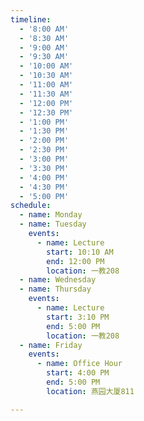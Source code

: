 ```yaml
---
timeline:
  - '8:00 AM'
  - '8:30 AM'
  - '9:00 AM'
  - '9:30 AM'
  - '10:00 AM'
  - '10:30 AM'
  - '11:00 AM'
  - '11:30 AM'
  - '12:00 PM'
  - '12:30 PM'
  - '1:00 PM'
  - '1:30 PM'
  - '2:00 PM'
  - '2:30 PM'
  - '3:00 PM'
  - '3:30 PM'
  - '4:00 PM'
  - '4:30 PM'
  - '5:00 PM'
schedule:
  - name: Monday
  - name: Tuesday
    events:
      - name: Lecture
        start: 10:10 AM
        end: 12:00 PM
        location: 一教208
  - name: Wednesday
  - name: Thursday
    events:
      - name: Lecture
        start: 3:10 PM
        end: 5:00 PM
        location: 一教208
  - name: Friday
    events:
      - name: Office Hour
        start: 4:00 PM
        end: 5:00 PM
        location: 燕园大厦811

---
```

